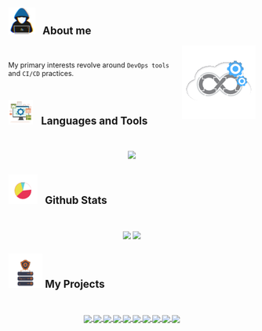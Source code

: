 ## <picture><img src = "./Public/about_me.gif?raw=true" width = 55px style="margin-right: 10px;" ></picture> About me

<picture> <img align="right" src="./Public/Right_Side.gif?raw=true" width = 150px></picture>

<br>

My primary interests revolve around `DevOps tools` and `CI/CD` practices.
<br> <br>

## <picture> <img src = "./Public/tools.gif?raw=true" width = 50px style="margin-right: 12px;"> </picture> Languages and Tools

<br>

<p align="center">
  <a href="https://skillicons.dev">
    <img src="https://skillicons.dev/icons?i=go,py,bash,flask,docker,kubernetes,postgres,git,gitlab,github,githubactions,ansible,terraform,aws,linux,neovim&perline=8" />
  </a>
</p>

## <picture> <img src = "./Public/stats.gif?raw=true" width = 60px style="margin-right: 10px;"> </picture> Github Stats

<br>

<p align="center">
  <img src="https://readme.ujstor.com/top-langs/?username=Ujstor&theme=transparent&langs_count=8&layout=compact&hide_border=true&hide=jupyter%20notebook,php,html,css,jinja,smarty,mako,javascript,mustache,c,roff" align="center" />
  <img src="https://streak-stats-92f42ajco-ujstor.vercel.app/?user=Ujstor&theme=transparent&hide_border=true&stroke=transparent" align="center" />
</p>

## <picture> <img src = "./Public/projects.gif?raw=true" width = 70px > </picture> My Projects

<br>

<p align="center">
  <a href="https://github.com/Melkeydev/go-blueprint">
    <img align="center" src="https://readme.ujstor.com/pin/?username=melkeydev&repo=go-blueprint&theme=transparent&hide_border=true" />
  </a>
  <a href="https://github.com/Ujstor/coolify-hetzner-terraform">
    <img align="center" src="https://readme.ujstor.com/pin/?username=ujstor&repo=coolify-hetzner-terraform&theme=transparent&hide_border=true" />
  </a>
  <a href="https://github.com/Ujstor/argoCD-pipeline">
    <img align="center" src="https://readme.ujstor.com/pin/?username=ujstor&repo=argoCD-pipeline&theme=transparent&hide_border=true" />
  </a>
  <a href="https://github.com/Ujstor/aws-lambda-static-website">
    <img align="center" src="https://readme.ujstor.com/pin/?username=ujstor&repo=aws-lambda-static-website&theme=transparent&hide_border=true" />
  </a>
  <a href="https://github.com/Ujstor/aws-terraform">
    <img align="center" src="https://readme.ujstor.com/pin/?username=ujstor&repo=aws-terraform&theme=transparent&hide_border=true" />
  </a>
  <a href="https://github.com/Ujstor/self-hosting-infrastructure-cluster">
    <img align="center" src="https://readme.ujstor.com/pin/?username=ujstor&repo=self-hosting-infrastructure-cluster&theme=transparent&hide_border=true" />
  </a>
  <a href="https://github.com/Ujstor/k3s-single-node-iac">
    <img align="center" src="https://readme.ujstor.com/pin/?username=ujstor&repo=k3s-single-node-iac&theme=transparent&hide_border=true" />
  </a>
  <a href="https://github.com/Ujstor/helm-charts-system">
    <img align="center" src="https://readme.ujstor.com/pin/?username=ujstor&repo=helm-charts-system&theme=transparent&hide_border=true" />
  </a>
  <a href="https://github.com/Ujstor/helm-charts-apps">
    <img align="center" src="https://readme.ujstor.com/pin/?username=ujstor&repo=helm-charts-apps&theme=transparent&hide_border=true" />
  </a>
  <a href="https://github.com/Ujstor/helm-charts-github-apps">
    <img align="center" src="https://readme.ujstor.com/pin/?username=ujstor&repo=helm-charts-apps&theme=transparent&hide_border=true" />
  </a>
</p>
